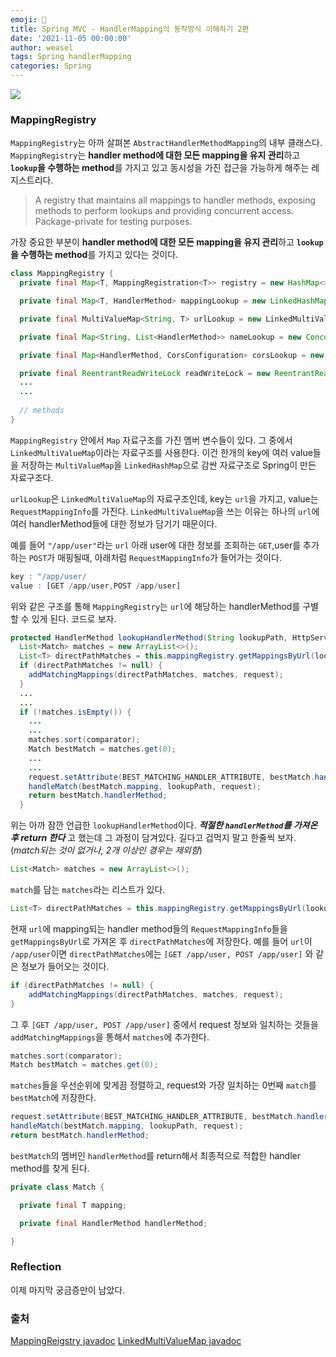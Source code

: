 ```yaml
---
emoji: 📓
title: Spring MVC - HandlerMapping의 동작방식 이해하기 2편
date: '2021-11-05 00:00:00'
author: weasel
tags: Spring handlerMapping
categories: Spring
---
```

![](./image.png)

### MappingRegistry
`MappingRegistry`는 아까 살펴본 `AbstractHandlerMethodMapping`의 내부 클래스다. `MappingRegistry`는 **handler method에 대한 모든 mapping을 유지 관리**하고 **`lookup`을 수행하는 method**를 가지고 있고 동시성을 가진 접근을 가능하게 해주는 레지스트리다.
>A registry that maintains all mappings to handler methods, exposing methods to perform lookups and providing concurrent access.
Package-private for testing purposes.

가장 중요한 부분이 **handler method에 대한 모든 mapping을 유지 관리**하고 **`lookup`을 수행하는 method**를 가지고 있다는 것이다.

```java
class MappingRegistry {
  private final Map<T, MappingRegistration<T>> registry = new HashMap<>();

  private final Map<T, HandlerMethod> mappingLookup = new LinkedHashMap<>();

  private final MultiValueMap<String, T> urlLookup = new LinkedMultiValueMap<>();

  private final Map<String, List<HandlerMethod>> nameLookup = new ConcurrentHashMap<>();

  private final Map<HandlerMethod, CorsConfiguration> corsLookup = new ConcurrentHashMap<>();

  private final ReentrantReadWriteLock readWriteLock = new ReentrantReadWriteLock();
  ...
  ...
  
  // methods
}
```
`MappingRegistry` 안에서 `Map` 자료구조를 가진 멤버 변수들이 있다. 그 중에서`LinkedMultiValueMap`이라는 자료구조를 사용한다. 이건 한개의 key에 여러 value들을 저장하는 `MultiValueMap`을 `LinkedHashMap`으로 감싼 자료구조로 Spring이 만든 자료구조다.

`urlLookup`은 `LinkedMultiValueMap`의 자료구조인데, key는 `url`을 가지고, value는 `RequestMappingInfo`를 가진다. `LinkedMultiValueMap`을 쓰는 이유는 하나의 `url`에 여러 handlerMethod들에 대한 정보가 담기기 때문이다.

예를 들어 `"/app/user"`라는 `url` 아래 user에 대한 정보를 조회하는 `GET`,user를 추가하는 `POST`가 매핑될때, 아래처럼 `RequestMappingInfo`가 들어가는 것이다.
```javascript
key : "/app/user/ 
value : [GET /app/user,POST /app/user]
```

위와 같은 구조를 통해 `MappingRegistry`는 `url`에 해당하는 handlerMethod를 구별할 수 있게 된다. 코드로 보자.

```java
protected HandlerMethod lookupHandlerMethod(String lookupPath, HttpServletRequest request) throws Exception {
  List<Match> matches = new ArrayList<>();
  List<T> directPathMatches = this.mappingRegistry.getMappingsByUrl(lookupPath);
  if (directPathMatches != null) {
    addMatchingMappings(directPathMatches, matches, request);
  }
  ...
  ...
  if (!matches.isEmpty()) {
    ...
    ...
    matches.sort(comparator);
    Match bestMatch = matches.get(0);
    ...
    ...
    request.setAttribute(BEST_MATCHING_HANDLER_ATTRIBUTE, bestMatch.handlerMethod);
    handleMatch(bestMatch.mapping, lookupPath, request);
    return bestMatch.handlerMethod;
  }

```
위는 아까 잠깐 언급한 `lookupHandlerMethod`이다. _**적절한 `handlerMethod`를 가져온 후 return 한다**_ 고 했는데 그 과정이 담겨있다. 
길다고 겁먹지 말고 한줄씩 보자. (_match되는 것이 없거나, 2개 이상인 경우는 제외함_)

```java
List<Match> matches = new ArrayList<>();
```
`match`를 담는 `matches`라는 리스트가 있다.
```java 
List<T> directPathMatches = this.mappingRegistry.getMappingsByUrl(lookupPath);

```
현재 `url`에 mapping되는 handler method들의 `RequestMappingInfo`들을 `getMappingsByUrl`로 가져온 후 `directPathMatches`에 저장한다. 예를 들어 `url`이 `/app/user`이면 `directPathMatches`에는 `[GET /app/user, POST /app/user]` 와 같은 정보가 들어오는 것이다.

```java
if (directPathMatches != null) {
    addMatchingMappings(directPathMatches, matches, request);
}
```
그 후 `[GET /app/user, POST /app/user]` 중에서 request 정보와 일치하는 것들을 `addMatchingMappings`을 통해서 `matches`에 추가한다.

```java
matches.sort(comparator);
Match bestMatch = matches.get(0);
```
`matches`들을 우선순위에 맞게끔 정렬하고, request와 가장 일치하는 0번째 `match`를 `bestMatch`에 저장한다.

```java
request.setAttribute(BEST_MATCHING_HANDLER_ATTRIBUTE, bestMatch.handlerMethod);
handleMatch(bestMatch.mapping, lookupPath, request);
return bestMatch.handlerMethod;
```
`bestMatch`의 멤버인 `handlerMethod`를 return해서 최종적으로 적합한 handler method를 찾게 된다.

```java
private class Match {

  private final T mapping;

  private final HandlerMethod handlerMethod;

}
```
### Reflection
이제 마지막 궁금증만이 남았다.

### 출처 
[MappingReigstry javadoc](https://docs.spring.io/spring-framework/docs/4.3.2.RELEASE_to_4.3.3.RELEASE/Spring%20Framework%204.3.3.RELEASE/org/springframework/web/servlet/handler/AbstractHandlerMethodMapping.MappingRegistry.html)
[LinkedMultiValueMap javadoc](https://docs.spring.io/spring-framework/docs/current/javadoc-api/org/springframework/util/LinkedMultiValueMap.html)

```toc

```
